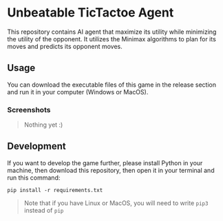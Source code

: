 # Unbeatable TicTactoe Agent

This repository contains AI agent that maximize its utility while minimizing the utility of the opponent. It utilizes the Minimax algorithms to plan for its moves and predicts its opponent moves.

## Usage

You can download the executable files of this game in the release section and run it in your computer (Windows or MacOS).

### Screenshots

> Nothing yet :)

## Development

If you want to develop the game further, please install Python in your machine, then download this repository, then open it in your terminal and run this command:

```
pip install -r requirements.txt
```

> Note that if you have Linux or MacOS, you will need to write `pip3` instead of `pip`
